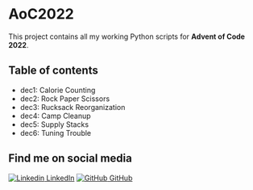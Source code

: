 # AoC2022
This project contains all my working Python scripts for **Advent of Code 2022**.


## Table of contents

* dec1: Calorie Counting
* dec2: Rock Paper Scissors
* dec3: Rucksack Reorganization
* dec4: Camp Cleanup
* dec5: Supply Stacks
* dec6: Tuning Trouble

## Find me on social media
[![Linkedin](https://i.stack.imgur.com/gVE0j.png) LinkedIn](https://www.linkedin.com/in/markusrenepae/)
[![GitHub](https://i.stack.imgur.com/tskMh.png) GitHub](https://github.com/mrpae/)
